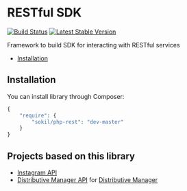 RESTful SDK
===============
[![Build Status](https://travis-ci.org/sokil/php-rest.png?branch=master)](https://travis-ci.org/sokil/php-rest)
[![Latest Stable Version](https://poser.pugx.org/sokil/php-rest/v/stable.png)](https://packagist.org/packages/sokil/php-rest)

Framework to build SDK for interacting with RESTful services

* [Installation](#installation)

Installation
------------

You can install library through Composer:
```php
{
    "require": {
        "sokil/php-rest": "dev-master"
    }
}
```

Projects based on this library
------------------------------

* [Instagram API](https://github.com/sokil/php-instagram)
* [Distributive Manager API](https://github.com/sokil/php-distmanager-sdk) for [Distributive Manager](https://github.com/sokil/distributiveManager)
